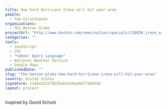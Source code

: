 ```yaml
---
title: How hard Hurricane Irene will hit your area
people: 
  - Tom Giratikanon
organizations: 
  - The Boston Globe
projectUrl: "http://www.boston.com/news/nation/specials/110826_irene_winds/"
categories: ""
tools: 
  - JavaScript
  - CSS
  - "Yahoo! Query Language"
  - National Weather Service
  - Google Maps
publishedDate: ""
slug: "the-boston-globe-how-hard-hurricane-irene-will-hit-your-area"
country: United States
signature: c3a6a322276b5bab1410aa8e774dd34b
layout: project
---
```


Inspired by David Schutz